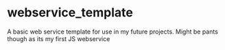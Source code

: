 # webservice_template
A basic web service template for use in my future projects. Might be pants though as its my first JS webservice

